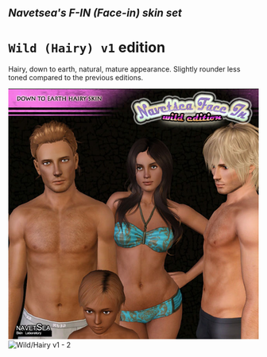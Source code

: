 ## _Navetsea's F-IN (Face-in) skin set_
# `Wild (Hairy) v1` edition

Hairy, down to earth, natural, mature appearance.
Slightly rounder less toned compared to the previous editions.

![Wild/Hairy v1 - 1](/_PREVIEW/03%20Wild%20(Hairy)%20v1-1.jpg)
![Wild/Hairy v1 - 2](/_PREVIEW/03%20Wild%20(Hairy)%20v1-2.jpg)
